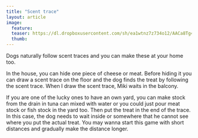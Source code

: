 ```yaml
---
title: "Scent trace"
layout: article
image:
  feature:
  teaser: https://dl.dropboxusercontent.com/sh/ea1wtnz7z734o12/AACa8Tg4Ea6XmT_EJp3dL8S-a/muut/Picture%20coming%20soon.jpg
  thumb:
---
```


Dogs naturally follow scent traces and you can make these at your home too.

In the house, you can hide one piece of cheese or meat. Before hiding it you can draw a scent trace on the floor and the dog finds the treat by following the scent trace. When I draw the scent trace, Miki waits in the balcony.

If you are one of the lucky ones to have an own yard, you can make stock from the drain in tuna can mixed with water or you could just pour meat stock or fish stock in the yard too. Then put the treat in the end of the trace. In this case, the dog needs to wait inside or somewhere that he cannot see where you put the actual treat. You may wanna start this game with short distances and gradually make the distance longer.
